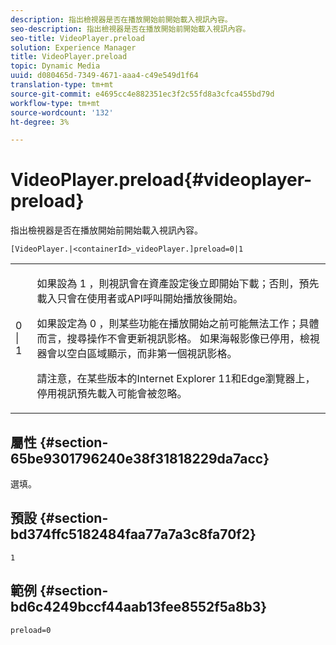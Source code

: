 ```yaml
---
description: 指出檢視器是否在播放開始前開始載入視訊內容。
seo-description: 指出檢視器是否在播放開始前開始載入視訊內容。
seo-title: VideoPlayer.preload
solution: Experience Manager
title: VideoPlayer.preload
topic: Dynamic Media
uuid: d080465d-7349-4671-aaa4-c49e549d1f64
translation-type: tm+mt
source-git-commit: e4695cc4e882351ec3f2c55fd8a3cfca455bd79d
workflow-type: tm+mt
source-wordcount: '132'
ht-degree: 3%

---
```



# VideoPlayer.preload{#videoplayer-preload}

指出檢視器是否在播放開始前開始載入視訊內容。

`[VideoPlayer.|<containerId>_videoPlayer.]preload=0|1`

<table id="table_AE7AAFA9B4374E31B51D06511EB96401"> 
 <tbody> 
  <tr> 
   <td colname="col1"> <p> <span class="codeph"> 0 | 1 </span> </p> </td> 
   <td colname="col2"> <p> 如果設為<span class="codeph"> 1 </span>，則視訊會在資產設定後立即開始下載；否則，預先載入只會在使用者或API呼叫開始播放後開始。 </p> <p>如果設定為<span class="codeph"> 0 </span>，則某些功能在播放開始之前可能無法工作；具體而言，搜尋操作不會更新視訊影格。 如果海報影像已停用，檢視器會以空白區域顯示，而非第一個視訊影格。 </p> <p>請注意，在某些版本的Internet Explorer 11和Edge瀏覽器上，停用視訊預先載入可能會被忽略。 </p> </td> 
  </tr> 
 </tbody> 
</table>

## 屬性 {#section-65be9301796240e38f31818229da7acc}

選填。

## 預設 {#section-bd374ffc5182484faa77a7a3c8fa70f2}

`1`

## 範例 {#section-bd6c4249bccf44aab13fee8552f5a8b3}

`preload=0`
